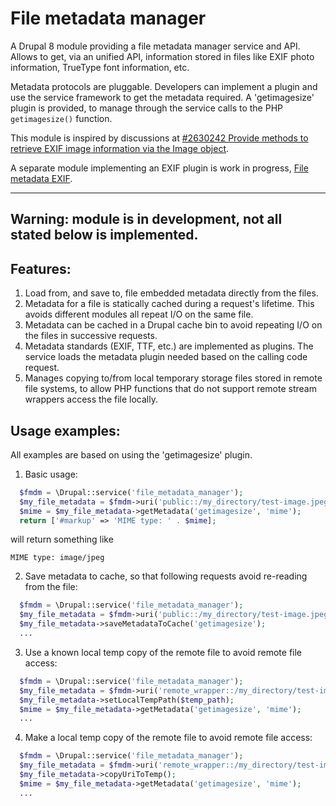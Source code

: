 # File metadata manager

A Drupal 8 module providing a file metadata manager service and API. Allows to get, via an unified API, information stored in files
like EXIF photo information, TrueType font information, etc. 

Metadata protocols are pluggable. Developers can implement a plugin and use the service framework to get the metadata required.
A 'getimagesize' plugin is provided, to manage through the service calls to the PHP ```getimagesize()``` function. 

This module is inspired by discussions at [#2630242 Provide methods to retrieve EXIF image information via the Image object](https://www.drupal.org/node/2630242).

A separate module implementing an EXIF plugin is work in progress, [File metadata EXIF](https://github.com/mondrake/file_mdm_exif).

----------------------
Warning: module is in development, not all stated below is implemented.
----------------------

## Features:

1. Load from, and save to, file embedded metadata directly from the files.
2. Metadata for a file is statically cached during a request's lifetime. This avoids different modules all repeat I/O on the same file.
3. Metadata can be cached in a Drupal cache bin to avoid repeating I/O on the files in successive requests.
4. Metadata standards (EXIF, TTF, etc.) are implemented as plugins. The service loads the metadata plugin needed based on the calling code request.
5. Manages copying to/from local temporary storage files stored in remote file systems, to allow PHP functions that do not support remote stream wrappers access the file locally.

## Usage examples:

All examples are based on using the 'getimagesize' plugin.

1. Basic usage:

  ```php
    $fmdm = \Drupal::service('file_metadata_manager');
    $my_file_metadata = $fmdm->uri('public::/my_directory/test-image.jpeg');
    $mime = $my_file_metadata->getMetadata('getimagesize', 'mime');
    return ['#markup' => 'MIME type: ' . $mime];
  ```
  
  will return something like
  ```
  MIME type: image/jpeg
  ```

2. Save metadata to cache, so that following requests avoid re-reading from the file:

  ```php
    $fmdm = \Drupal::service('file_metadata_manager');
    $my_file_metadata = $fmdm->uri('public::/my_directory/test-image.jpeg');
    $my_file_metadata->saveMetadataToCache('getimagesize');
    ...
  ```

3. Use a known local temp copy of the remote file to avoid remote file access:

  ```php
    $fmdm = \Drupal::service('file_metadata_manager');
    $my_file_metadata = $fmdm->uri('remote_wrapper::/my_directory/test-image.jpeg');
    $my_file_metadata->setLocalTempPath($temp_path);
    $mime = $my_file_metadata->getMetadata('getimagesize', 'mime');
    ...
  ```

4. Make a local temp copy of the remote file to avoid remote file access:

  ```php
    $fmdm = \Drupal::service('file_metadata_manager');
    $my_file_metadata = $fmdm->uri('remote_wrapper::/my_directory/test-image.jpeg');
    $my_file_metadata->copyUriToTemp();
    $mime = $my_file_metadata->getMetadata('getimagesize', 'mime');
    ...
  ```

